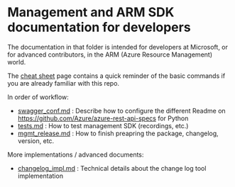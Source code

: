 # Management and ARM SDK documentation for developers

The documentation in that folder is intended for developers at Microsoft, or for advanced contributors, in the ARM (Azure Resource Management) world.

The [cheat sheet](./cheatsheet.md) page contains a quick reminder of the basic commands if you are already familiar with this repo.

In order of workflow:
- [swagger_conf.md](./swagger_conf.md) : Describe how to configure the different Readme on https://github.com/Azure/azure-rest-api-specs for Python
- [tests.md](./tests.md) : How to test management SDK (recordings, etc.)
- [mgmt_release.md](./mgmt_release.md) : How to finish preapring the package, changelog, version, etc.

More implementations / advanced documents:
- [changelog_impl.md](./changelog_impl.md) : Technical details about the change log tool implementation

